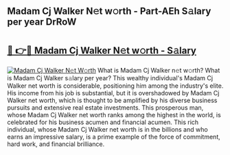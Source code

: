 ## Madam Cj Walker N𝚎t w𝚘rth - Part-AEh S𝚊lary per year DrRoW

# <h2><a href="http://gc3dc0.nevu.top/?p=Madam+Cj+Walker">🔗 👉🔴 Madam Cj Walker N𝚎t w𝚘rth - S𝚊lary</a></h2>

[![Madam Cj Walker N𝚎t W𝚘rth](https://i.imgur.com/Oavwk0R.jpeg)](http://gc3dc0.nevu.top/?p=Madam+Cj+Walker)
What is Madam Cj Walker n𝚎t w𝚘rth? What is Madam Cj Walker s𝚊lary per year?
This wealthy individual's Madam Cj Walker net worth is considerable, positioning him among the industry's elite. His income from his job is substantial, but it is overshadowed by Madam Cj Walker net worth, which is thought to be amplified by his diverse business pursuits and extensive real estate investments. This prosperous man, whose Madam Cj Walker net worth ranks among the highest in the world, is celebrated for his business acumen and financial acumen. This rich individual, whose Madam Cj Walker net worth is in the billions and who earns an impressive salary, is a prime example of the force of commitment, hard work, and financial brilliance.
